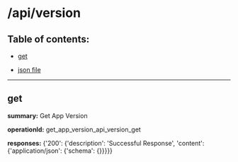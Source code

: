 # /api/version

## Table of contents:
- [get](#get)

- [json file](./_api_version.json)

---
<a name="get"></a>
## get

**summary:** Get App Version

**operationId:** get_app_version_api_version_get

**responses:** {'200': {'description': 'Successful Response', 'content': {'application/json': {'schema': {}}}}}

